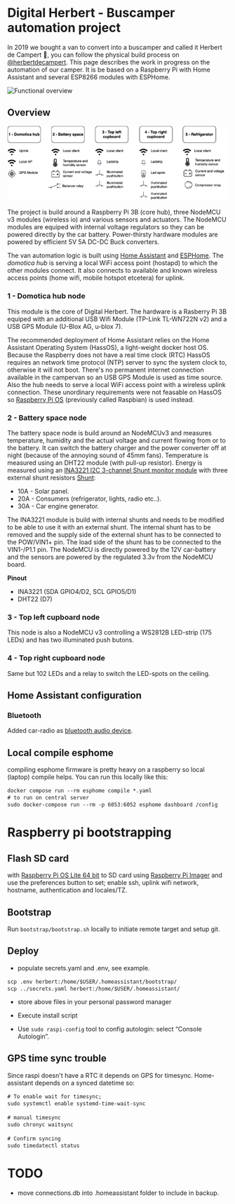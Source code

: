 # Digital Herbert - Buscamper automation project

In 2019 we bought a van to convert into a buscamper and called it Herbert de Campert 🚐, you can follow the physical build process on [@herbertdecampert](https://www.instagram.com/herbertdecampert/). This page describes the work in progress on the automation of our camper. It is be based on a Raspberry Pi with Home Assistant and several ESP8266 modules with ESPHome.

![Functional overview](docs/digitalherbertsmall.gif "Functional overview")

## Overview

![Schematic overview](docs/Digital_Herbert.png "Schematic overview")

The project is build around a Raspberry Pi 3B (core hub), three NodeMCU v3 modules (wireless io) and various sensors and actuators. The NodeMCU modules are equiped with internal voltage regulators so they can be powered directly by the car battery. Power-thirsty hardware modules are powered by efficient 5V 5A DC-DC Buck converters.

The van automation logic is built using [Home Assistant](https://www.home-assistant.io/) and [ESPHome](https://esphome.io/). The _domotica hub_ is serving a local WiFi access point (hostapd) to which the other modules connect. It also connects to available and known wireless access points (home wifi, mobile hotspot etcetera) for uplink.

### 1 - Domotica hub node

This module is the core of Digital Herbert. The hardware is a Rasberry Pi 3B equiped with an additional USB Wifi Module (TP-Link TL-WN722N v2) and a USB GPS Module (U-Blox AG, u-blox 7).

The recommended deployment of Home Assistant relies on the Home Assistant Operating System (HassOS), a light-weight docker host OS. Because the Raspberry does not have a real time clock (RTC) HassOS requires an network time protocol (NTP) server to sync the system clock to, otherwise it will not boot. There's no permanent internet connection available in the campervan so an USB GPS Module is used as time source. Also the hub needs to serve a local WiFi access point with a wireless uplink connection. These unordinary requirements were not feasable on HassOS so [Raspberry Pi OS](https://www.raspberrypi.org/downloads/raspberry-pi-os/) (previously called Raspbian) is used instead.

### 2 - Battery space node

The battery space node is build around an NodeMCUv3 and measures temperature, humidity and the actual voltage and current flowing from or to the battery. It can switch the battery charger and the power converter off at night (because of the annoying sound of 45mm fans). Temperature is measured using an DHT22 module (with pull-up resistor). Energy is measured using an [INA3221 I2C 3-channel Shunt monitor module](https://nl.aliexpress.com/item/32828796768.html) with three external shunt resistors [Shunt](https://nl.aliexpress.com/item/4000064064917.html):

- 10A - Solar panel.
- 20A - Consumers (refrigerator, lights, radio etc..).
- 30A - Car engine generator.

The INA3221 module is build with internal shunts and needs to be modified to be able to use it with an external shunt. The internal shunt has to be removed and the supply side of the external shunt has to be connected to the POW/VIN1+ pin. The load side of the shunt has to be connected to the VIN1-/P1.1 pin. The NodeMCU is directly powered by the 12V car-battery and the sensors are powered by the regulated 3.3v from the NodeMCU board.

**Pinout**

- INA3221 (SDA GPIO4/D2, SCL GPIO5/D1)
- DHT22 (D7)

### 3 - Top left cupboard node

This node is also a NodeMCU v3 controlling a WS2812B LED-strip (175 LEDs) and has two illuminated push butons.

### 4 - Top right cupboard node

Same but 102 LEDs and a relay to switch the LED-spots on the ceiling.

## Home Assistant configuration

### Bluetooth

Added car-radio as [bluetooth audio device](https://github.com/evzone/hassio-bluepiaudio).

## Local compile esphome

compiling esphome firmware is pretty heavy on a raspberry so local (laptop) compile helps. You can run this locally like this:

```
docker compose run --rm esphome compile *.yaml
# to run on central server
sudo docker-compose run --rm -p 6053:6052 esphome dashboard /config
```

# Raspberry pi bootstrapping

## Flash SD card

with [Raspberry Pi OS Lite 64 bit](https://www.raspberrypi.org/downloads/raspberry-pi-os/) to SD card using [Raspberry Pi Imager](https://www.raspberrypi.com/software/) and use the preferences button to set; enable ssh, uplink wifi network, hostname, authentication and locales/TZ.

## Bootstrap

Run `bootstrap/bootstrap.sh` locally to initiate remote target and setup git.

## Deploy

- populate secrets.yaml and .env, see example.

```
scp .env herbert:/home/$USER/.homeassistant/bootstrap/
scp ../secrets.yaml herbert:/home/$USER/.homeassistant/
```

- store above files in your personal password manager
- Execute install script

- Use `sudo raspi-config` tool to config autologin: select “Console Autologin”.

## GPS time sync trouble

Since raspi doesn't have a RTC it depends on GPS for timesync. Home-assistant depends on a synced datetime so:

```
# To enable wait for timesync;
sudo systemctl enable systemd-time-wait-sync

# manual timesync
sudo chronyc waitsync

# Confirm syncing
sudo timedatectl status
```

# TODO

- move connections.db into .homeassistant folder to include in backup.
